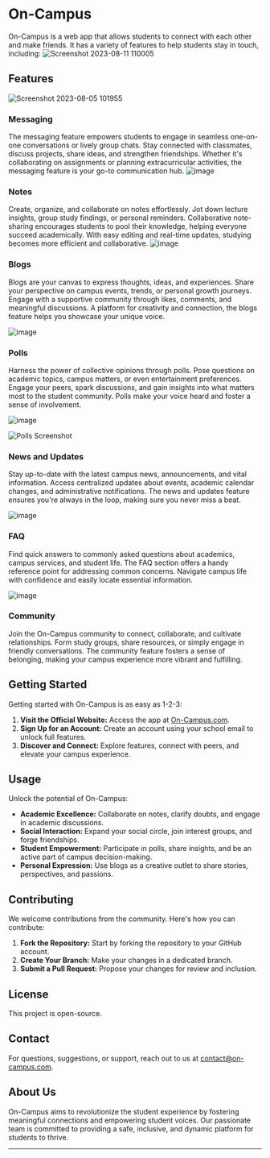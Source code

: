 # On-Campus


 On-Campus is a web app that allows students to connect with each other and make friends. It has a variety of features to help students stay in touch, including:
![Screenshot 2023-08-11 110005](https://github.com/pavitrakumargupta/On-Campus/assets/88044814/dc8a7ee1-5f9a-4108-aab5-4365d549ed59)


## Features
![Screenshot 2023-08-05 101955](https://github.com/pavitrakumargupta/On-Campus/assets/88044814/d08b7acc-052a-4885-ae06-7203d1247b24)
### Messaging

The messaging feature empowers students to engage in seamless one-on-one conversations or lively group chats. Stay connected with classmates, discuss projects, share ideas, and strengthen friendships. Whether it's collaborating on assignments or planning extracurricular activities, the messaging feature is your go-to communication hub.
![image](https://github.com/pavitrakumargupta/On-Campus/assets/88044814/b5916221-1a00-41d1-bba7-bbffbd19263b)

 

### Notes

Create, organize, and collaborate on notes effortlessly. Jot down lecture insights, group study findings, or personal reminders. Collaborative note-sharing encourages students to pool their knowledge, helping everyone succeed academically. With easy editing and real-time updates, studying becomes more efficient and collaborative.
 ![image](https://github.com/pavitrakumargupta/On-Campus/assets/88044814/7c2576de-bc13-44d9-91c6-48dba2dd0f42)

 

### Blogs

Blogs are your canvas to express thoughts, ideas, and experiences. Share your perspective on campus events, trends, or personal growth journeys. Engage with a supportive community through likes, comments, and meaningful discussions. A platform for creativity and connection, the blogs feature helps you showcase your unique voice.

![image](https://github.com/pavitrakumargupta/On-Campus/assets/88044814/ec5ce384-d3d8-406d-83f5-73ac0b10f50f)

### Polls

Harness the power of collective opinions through polls. Pose questions on academic topics, campus matters, or even entertainment preferences. Engage your peers, spark discussions, and gain insights into what matters most to the student community. Polls make your voice heard and foster a sense of involvement.

![image](https://github.com/pavitrakumargupta/On-Campus/assets/88044814/23d63dea-262d-4de5-ba64-b7b7cc4a84cd)

![Polls Screenshot](screenshots/polls.png)

### News and Updates

Stay up-to-date with the latest campus news, announcements, and vital information. Access centralized updates about events, academic calendar changes, and administrative notifications. The news and updates feature ensures you're always in the loop, making sure you never miss a beat.

 ![image](https://github.com/pavitrakumargupta/On-Campus/assets/88044814/43f7149b-51c3-4ab6-9a45-02ab237eaaf0)


### FAQ

Find quick answers to commonly asked questions about academics, campus services, and student life. The FAQ section offers a handy reference point for addressing common concerns. Navigate campus life with confidence and easily locate essential information.

![image](https://github.com/pavitrakumargupta/On-Campus/assets/88044814/0e4ddef4-ca70-4a44-bbc3-a586812790f8)

 

### Community

Join the On-Campus community to connect, collaborate, and cultivate relationships. Form study groups, share resources, or simply engage in friendly conversations. The community feature fosters a sense of belonging, making your campus experience more vibrant and fulfilling.

 

## Getting Started

Getting started with On-Campus is as easy as 1-2-3:

1. **Visit the Official Website:** Access the app at [On-Campus.com](https://On-Campus.netlify.app).
2. **Sign Up for an Account:** Create an account using your school email to unlock full features.
3. **Discover and Connect:** Explore features, connect with peers, and elevate your campus experience.

## Usage

Unlock the potential of On-Campus:

- **Academic Excellence:** Collaborate on notes, clarify doubts, and engage in academic discussions.
- **Social Interaction:** Expand your social circle, join interest groups, and forge friendships.
- **Student Empowerment:** Participate in polls, share insights, and be an active part of campus decision-making.
- **Personal Expression:** Use blogs as a creative outlet to share stories, perspectives, and passions.

## Contributing

We welcome contributions from the community. Here's how you can contribute:

1. **Fork the Repository:** Start by forking the repository to your GitHub account.
2. **Create Your Branch:** Make your changes in a dedicated branch.
3. **Submit a Pull Request:** Propose your changes for review and inclusion.

## License

This project is open-source.

## Contact

For questions, suggestions, or support, reach out to us at [contact@on-campus.com](mailto:programmer0231@gmail.com).

## About Us

On-Campus aims to revolutionize the student experience by fostering meaningful connections and empowering student voices. Our passionate team is committed to providing a safe, inclusive, and dynamic platform for students to thrive.

---

 
